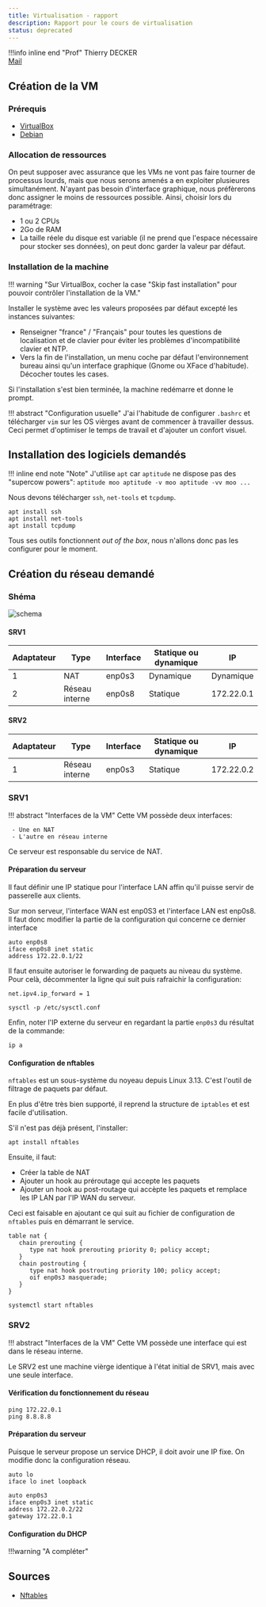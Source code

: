```yaml
---
title: Virtualisation - rapport
description: Rapport pour le cours de virtualisation
status: deprecated
---
```


!!!info inline end "Prof"
    Thierry DECKER<br>
    [Mail](mailto:mail@thierry!-decher.com)

## Création de la VM

### Prérequis

 - [VirtualBox](https://www.virtualbox.org/wiki/Downloads)
 - [Debian](https://www.debian.org/download)

### Allocation de ressources

On peut supposer avec assurance que les VMs ne vont pas faire tourner de processus lourds, mais que nous serons amenés a en exploiter plusieures simultanément.
N'ayant pas besoin d'interface graphique, nous préfèrerons donc assigner le moins de ressources possible.
Ainsi, choisir lors du paramétrage:

 - 1 ou 2 CPUs
 - 2Go de RAM
 - La taille réele du disque est variable (il ne prend que l'espace nécessaire pour stocker ses données), on peut donc garder la valeur par défaut.

### Installation de la machine

!!! warning "Sur VirtualBox, cocher la case "Skip fast installation" pour pouvoir contrôler l'installation de la VM."

Installer le système avec les valeurs proposées par défaut excepté les instances suivantes:
 - Renseigner "france" / "Français" pour toutes les questions de localisation et de clavier pour éviter les problèmes d'incompatibilité clavier et NTP.
 - Vers la fin de l'installation, un menu coche par défaut l'environnement bureau ainsi qu'un interface graphique (Gnome ou XFace d'habitude). Décocher toutes les cases.

Si l'installation s'est bien terminée, la machine redémarre et donne le prompt.

!!! abstract "Configuration usuelle"
    J'ai l'habitude de configurer `.bashrc` et télécharger `vim` sur les OS vièrges avant de commencer à travailler dessus.
    Ceci permet d'optimiser le temps de travail et d'ajouter un confort visuel.

## Installation des logiciels demandés

!!! inline end note "Note"
    J'utilise `apt` car `aptitude` ne dispose pas des "supercow powers":
    ```
    aptitude moo
    aptitude -v moo
    aptitude -vv moo
    ...
    ```

Nous devons télécharger `ssh`, `net-tools` et `tcpdump`.

```
apt install ssh
apt install net-tools
apt install tcpdump
```

Tous ses outils fonctionnent *out of the box*, nous n'allons donc pas les configurer pour le moment.

## Création du réseau demandé

### Shéma

![schema](schema.png)

#### SRV1

| Adaptateur | Type | Interface | Statique ou dynamique | IP |
|---|---|---|---|---|
| 1 | NAT | enp0s3 | Dynamique | Dynamique |
| 2 | Réseau interne | enp0s8 | Statique | 172.22.0.1 |

#### SRV2

| Adaptateur | Type | Interface | Statique ou dynamique | IP |
|---|---|---|---|---|
| 1 | Réseau interne | enp0s3 | Statique | 172.22.0.2 |

### SRV1

!!! abstract "Interfaces de la VM"
    Cette VM possède deux interfaces:

     - Une en NAT
     - L'autre en réseau interne

Ce serveur est responsable du service de NAT.

#### Préparation du serveur

Il faut définir une IP statique pour l'interface LAN affin qu'il puisse servir de passerelle aux clients.

Sur mon serveur, l'interface WAN est enp0S3 et l'interface LAN est enp0s8.
Il faut donc modifier la partie de la configuration qui concerne ce dernier interface

```title="/etc/network/interfaces - partie relative à enp0s8"
auto enp0s8
iface enp0s8 inet static
address 172.22.0.1/22
```

Il faut ensuite autoriser le forwarding de paquets au niveau du système.<br>
Pour celà, décommenter la ligne qui suit puis rafraichir la configuration:

```title="/etc/sysctl.conf" linenums="28"
net.ipv4.ip_forward = 1
```
```
sysctl -p /etc/sysctl.conf
```

Enfin, noter l'IP externe du serveur en regardant la partie `enp0s3` du résultat de la commande:

```
ip a
```

#### Configuration de nftables

`nftables` est un sous-système du noyeau depuis Linux 3.13. C'est l'outil de filtrage de paquets par défaut.

En plus d'être très bien supporté, il reprend la structure de `iptables` et est facile d'utilisation.

S'il n'est pas déjà présent, l'installer:

```
apt install nftables
```

Ensuite, il faut:

 - Créer la table de NAT
 - Ajouter un hook au préroutage qui accepte les paquets
 - Ajouter un hook au post-routage qui accèpte les paquets et remplace les IP LAN par l'IP WAN du serveur.

Ceci est faisable en ajoutant ce qui suit au fichier de configuration de `nftables` puis en démarrant le service.

```title="A la suite de /etc/nftables.conf" linenums="17"
table nat {
   chain prerouting {
      type nat hook prerouting priority 0; policy accept;
   }
   chain postrouting {
      type nat hook postrouting priority 100; policy accept;
      oif enp0s3 masquerade;
   }
}
```
```
systemctl start nftables
```


### SRV2

!!! abstract "Interfaces de la VM"
    Cette VM possède une interface qui est dans le réseau interne.

Le SRV2 est une machine vièrge identique à l'état initial de SRV1, mais avec une seule interface.

#### Vérification du fonctionnement du réseau

```
ping 172.22.0.1
ping 8.8.8.8
```

#### Préparation du serveur

Puisque le serveur propose un service DHCP, il doit avoir une IP fixe.
On modifie donc la configuration réseau.

```title="/etc/network/interfaces" linenums="1"
auto lo
iface lo inet loopback

auto enp0s3
iface enp0s3 inet static
address 172.22.0.2/22
gateway 172.22.0.1
```

#### Configuration du DHCP

!!!warning "A compléter"

## Sources

 - [Nftables](https://wiki.nftables.org/wiki-nftables/index.php/Performing_Network_Address_Translation_(NAT))
